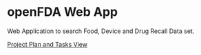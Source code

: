 # openFDA Web App

Web Application to search Food, Device and Drug Recall Data set.

[Project Plan and Tasks View](docs/openfdadataqueryui-gantt.pdf)
